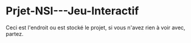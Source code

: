 # Prjet-NSI---Jeu-Interactif
Ceci est l'endroit ou est stocké le projet, si vous n'avez rien à voir avec, partez.

